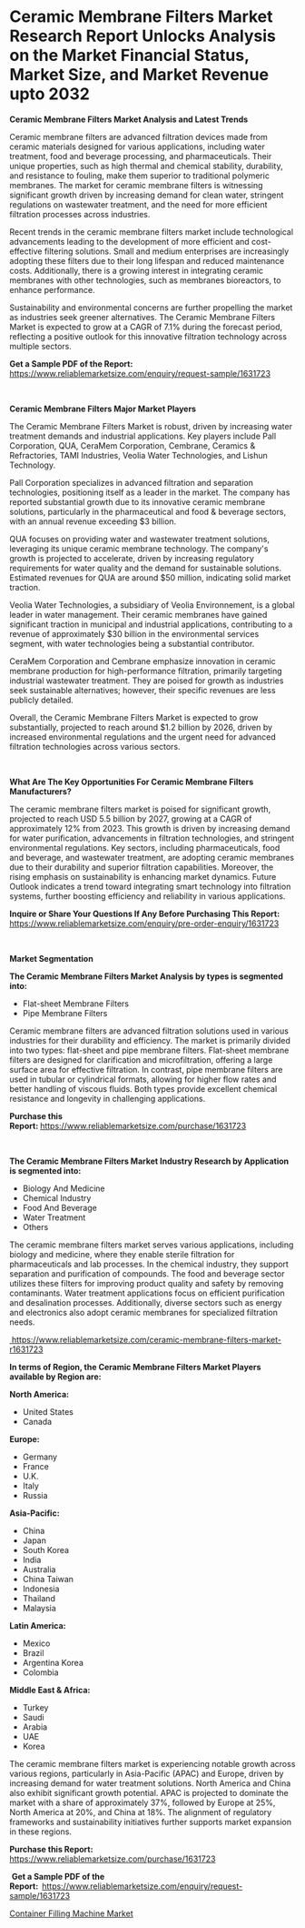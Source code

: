 <p><h1>Ceramic Membrane Filters Market Research Report Unlocks Analysis on the Market Financial Status, Market Size, and Market Revenue upto 2032</h1></p><p><strong>Ceramic Membrane Filters Market Analysis and Latest Trends</strong></p>
<p><p>Ceramic membrane filters are advanced filtration devices made from ceramic materials designed for various applications, including water treatment, food and beverage processing, and pharmaceuticals. Their unique properties, such as high thermal and chemical stability, durability, and resistance to fouling, make them superior to traditional polymeric membranes. The market for ceramic membrane filters is witnessing significant growth driven by increasing demand for clean water, stringent regulations on wastewater treatment, and the need for more efficient filtration processes across industries.</p><p>Recent trends in the ceramic membrane filters market include technological advancements leading to the development of more efficient and cost-effective filtering solutions. Small and medium enterprises are increasingly adopting these filters due to their long lifespan and reduced maintenance costs. Additionally, there is a growing interest in integrating ceramic membranes with other technologies, such as membranes bioreactors, to enhance performance.</p><p>Sustainability and environmental concerns are further propelling the market as industries seek greener alternatives. The Ceramic Membrane Filters Market is expected to grow at a CAGR of 7.1% during the forecast period, reflecting a positive outlook for this innovative filtration technology across multiple sectors.</p></p>
<p><strong>Get a Sample PDF of the Report:&nbsp;</strong> <a href="https://www.reliablemarketsize.com/enquiry/request-sample/1631723?utm_campaign=3348&utm_medium=2&utm_source=Github&utm_content=ia&utm_term=10042025&utm_id=ceramic-membrane-filters">https://www.reliablemarketsize.com/enquiry/request-sample/1631723</a></p>
<p>&nbsp;</p>
<p><strong>Ceramic Membrane Filters Major Market Players</strong></p>
<p><p>The Ceramic Membrane Filters Market is robust, driven by increasing water treatment demands and industrial applications. Key players include Pall Corporation, QUA, CeraMem Corporation, Cembrane, Ceramics & Refractories, TAMI Industries, Veolia Water Technologies, and Lishun Technology.</p><p>Pall Corporation specializes in advanced filtration and separation technologies, positioning itself as a leader in the market. The company has reported substantial growth due to its innovative ceramic membrane solutions, particularly in the pharmaceutical and food & beverage sectors, with an annual revenue exceeding $3 billion.</p><p>QUA focuses on providing water and wastewater treatment solutions, leveraging its unique ceramic membrane technology. The company's growth is projected to accelerate, driven by increasing regulatory requirements for water quality and the demand for sustainable solutions. Estimated revenues for QUA are around $50 million, indicating solid market traction.</p><p>Veolia Water Technologies, a subsidiary of Veolia Environnement, is a global leader in water management. Their ceramic membranes have gained significant traction in municipal and industrial applications, contributing to a revenue of approximately $30 billion in the environmental services segment, with water technologies being a substantial contributor.</p><p>CeraMem Corporation and Cembrane emphasize innovation in ceramic membrane production for high-performance filtration, primarily targeting industrial wastewater treatment. They are poised for growth as industries seek sustainable alternatives; however, their specific revenues are less publicly detailed.</p><p>Overall, the Ceramic Membrane Filters Market is expected to grow substantially, projected to reach around $1.2 billion by 2026, driven by increased environmental regulations and the urgent need for advanced filtration technologies across various sectors.</p></p>
<p>&nbsp;</p>
<p><strong>What Are The Key Opportunities For Ceramic Membrane Filters Manufacturers?</strong></p>
<p><p>The ceramic membrane filters market is poised for significant growth, projected to reach USD 5.5 billion by 2027, growing at a CAGR of approximately 12% from 2023. This growth is driven by increasing demand for water purification, advancements in filtration technologies, and stringent environmental regulations. Key sectors, including pharmaceuticals, food and beverage, and wastewater treatment, are adopting ceramic membranes due to their durability and superior filtration capabilities. Moreover, the rising emphasis on sustainability is enhancing market dynamics. Future Outlook indicates a trend toward integrating smart technology into filtration systems, further boosting efficiency and reliability in various applications.</p></p>
<p><strong>Inquire or Share Your Questions If Any Before Purchasing This Report:</strong> <a href="https://www.reliablemarketsize.com/enquiry/pre-order-enquiry/1631723?utm_campaign=3348&utm_medium=2&utm_source=Github&utm_content=ia&utm_term=10042025&utm_id=ceramic-membrane-filters">https://www.reliablemarketsize.com/enquiry/pre-order-enquiry/1631723</a></p>
<p>&nbsp;</p>
<p><strong>Market Segmentation</strong></p>
<p><strong>The Ceramic Membrane Filters Market Analysis by types is segmented into:</strong></p>
<p><ul><li>Flat-sheet Membrane Filters</li><li>Pipe Membrane Filters</li></ul></p>
<p><p>Ceramic membrane filters are advanced filtration solutions used in various industries for their durability and efficiency. The market is primarily divided into two types: flat-sheet and pipe membrane filters. Flat-sheet membrane filters are designed for clarification and microfiltration, offering a large surface area for effective filtration. In contrast, pipe membrane filters are used in tubular or cylindrical formats, allowing for higher flow rates and better handling of viscous fluids. Both types provide excellent chemical resistance and longevity in challenging applications.</p></p>
<p><strong>Purchase this Report:&nbsp;</strong><a href="https://www.reliablemarketsize.com/purchase/1631723?utm_campaign=3348&utm_medium=2&utm_source=Github&utm_content=ia&utm_term=10042025&utm_id=ceramic-membrane-filters">https://www.reliablemarketsize.com/purchase/1631723</a></p>
<p>&nbsp;</p>
<p><strong>The Ceramic Membrane Filters Market Industry Research by Application is segmented into:</strong></p>
<p><ul><li>Biology And Medicine</li><li>Chemical Industry</li><li>Food And Beverage</li><li>Water Treatment</li><li>Others</li></ul></p>
<p><p>The ceramic membrane filters market serves various applications, including biology and medicine, where they enable sterile filtration for pharmaceuticals and lab processes. In the chemical industry, they support separation and purification of compounds. The food and beverage sector utilizes these filters for improving product quality and safety by removing contaminants. Water treatment applications focus on efficient purification and desalination processes. Additionally, diverse sectors such as energy and electronics also adopt ceramic membranes for specialized filtration needs.</p></p>
<p><a href="https://www.reliablemarketsize.com/ceramic-membrane-filters-market-r1631723?utm_campaign=3348&utm_medium=2&utm_source=Github&utm_content=ia&utm_term=10042025&utm_id=ceramic-membrane-filters">&nbsp;https://www.reliablemarketsize.com/ceramic-membrane-filters-market-r1631723</a></p>
<p><strong>In terms of Region, the Ceramic Membrane Filters Market Players available by Region are:</strong></p>
<p>
    <p> <strong> North America: </strong>
        <ul>
            <li>United States</li>
            <li>Canada</li>
        </ul>
        </p> 
    <p> <strong> Europe: </strong>
        <ul>
            <li>Germany</li>
            <li>France</li>
            <li>U.K.</li>
            <li>Italy</li>
            <li>Russia</li>
        </ul>
        </p> 
    <p> <strong> Asia-Pacific: </strong>
        <ul>
            <li>China</li>
            <li>Japan</li>
            <li>South Korea</li>
            <li>India</li>
            <li>Australia</li>
            <li>China Taiwan</li>
            <li>Indonesia</li>
            <li>Thailand</li>
            <li>Malaysia</li>
        </ul>
        </p> 
    <p> <strong> Latin America: </strong>
        <ul>
            <li>Mexico</li>
            <li>Brazil</li>
            <li>Argentina Korea</li>
            <li>Colombia</li>
        </ul>
        </p> 
    <p> <strong> Middle East & Africa: </strong>
        <ul>
            <li>Turkey</li>
            <li>Saudi</li>
            <li>Arabia</li>
            <li>UAE</li>
            <li>Korea</li>
        </ul>
    </p>
    </p>
<p><p>The ceramic membrane filters market is experiencing notable growth across various regions, particularly in Asia-Pacific (APAC) and Europe, driven by increasing demand for water treatment solutions. North America and China also exhibit significant growth potential. APAC is projected to dominate the market with a share of approximately 37%, followed by Europe at 25%, North America at 20%, and China at 18%. The alignment of regulatory frameworks and sustainability initiatives further supports market expansion in these regions.</p></p>
<p><strong>Purchase this Report: </strong><a href="https://www.reliablemarketsize.com/purchase/1631723?utm_campaign=3348&utm_medium=2&utm_source=Github&utm_content=ia&utm_term=10042025&utm_id=ceramic-membrane-filters">https://www.reliablemarketsize.com/purchase/1631723</a></p>
<p>&nbsp;<strong>Get a Sample PDF of the Report:&nbsp;&nbsp;</strong><a href="https://www.reliablemarketsize.com/enquiry/request-sample/1631723?utm_campaign=3348&utm_medium=2&utm_source=Github&utm_content=ia&utm_term=10042025&utm_id=ceramic-membrane-filters">https://www.reliablemarketsize.com/enquiry/request-sample/1631723</a></p>
<p><strong></strong></p>
<p><p><a href="https://github.com/sapsaidamary/Market-Research-Report-List-1/blob/main/container-filling-machine-market.md?utm_campaign=3348&utm_medium=2&utm_source=Github&utm_content=ia&utm_term=10042025&utm_id=ceramic-membrane-filters">Container Filling Machine Market</a></p></p>